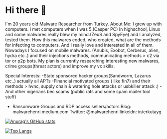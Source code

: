 # Hi there 👋

I'm 20 years old Malware Researcher from Turkey.
About Me:
I grew up with computers. I met computers when I was 5.(Casper PC) In highschool, Linux and some malwares really blew my mind.(ZeuS and SpyEye) and I analyzed, tested them. How this malwares coded, who created, what are the methods for infecting to computers. And I really love and interested in all of them. Nowadays I focused on mobile malwares. (Anubis, Exobot, Cerberus, alien, hydra etc..) and their injections methods, communicating methods > c2 via tor or p2p bots.
My plan is currently researching interesting new malwares, crime groups(threat actors) and improve my vx skills.

Special Interests:
-State sponsored hacker groups(Sandworm, Lazarus etc..) actually all APTs
-Financial motivated groups ( like fin7) and their methods > hvnc, supply chain & watering hole attacks or usbkiller attack :)
-And other nigerians bec scams (public rats and some spam mailer tool stuff)
- Ransomware Groups and RDP access sellers/actors
Blog: malwarehenri.medium.com
Twitter: @malwarehenri 
linkeidn: in/erkutayg

[![Anurag's GitHub stats](https://github-readme-stats.vercel.app/api?username=malwarehenri&show_icons=true&theme=radical)](https://github.com/anuraghazra/github-readme-stats)

[![Top Langs](https://github-readme-stats.vercel.app/api/top-langs/?username=malwarehenri)](https://github.com/anuraghazra/github-readme-stats)
